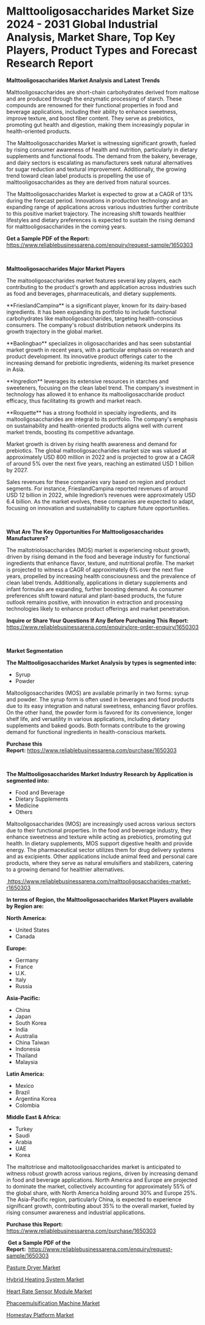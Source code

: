 <p><h1>Malttooligosaccharides Market Size 2024 - 2031 Global Industrial Analysis, Market Share, Top Key Players, Product Types and Forecast Research Report</h1></p><p><strong>Malttooligosaccharides Market Analysis and Latest Trends</strong></p>
<p><p>Malttooligosaccharides are short-chain carbohydrates derived from maltose and are produced through the enzymatic processing of starch. These compounds are renowned for their functional properties in food and beverage applications, including their ability to enhance sweetness, improve texture, and boost fiber content. They serve as prebiotics, promoting gut health and digestion, making them increasingly popular in health-oriented products.</p><p>The Malttooligosaccharides Market is witnessing significant growth, fueled by rising consumer awareness of health and nutrition, particularly in dietary supplements and functional foods. The demand from the bakery, beverage, and dairy sectors is escalating as manufacturers seek natural alternatives for sugar reduction and textural improvement. Additionally, the growing trend toward clean label products is propelling the use of malttooligosaccharides as they are derived from natural sources.</p><p>The Malttooligosaccharides Market is expected to grow at a CAGR of 13% during the forecast period. Innovations in production technology and an expanding range of applications across various industries further contribute to this positive market trajectory. The increasing shift towards healthier lifestyles and dietary preferences is expected to sustain the rising demand for malttooligosaccharides in the coming years.</p></p>
<p><strong>Get a Sample PDF of the Report:&nbsp;</strong> <a href="https://www.reliablebusinessarena.com/enquiry/request-sample/1650303?utm_campaign=1871&utm_medium=2&utm_source=Github&utm_content=ia&utm_term=27122024&utm_id=malttooligosaccharides">https://www.reliablebusinessarena.com/enquiry/request-sample/1650303</a></p>
<p>&nbsp;</p>
<p><strong>Malttooligosaccharides Major Market Players</strong></p>
<p><p>The maltooligosaccharides market features several key players, each contributing to the product's growth and application across industries such as food and beverages, pharmaceuticals, and dietary supplements. </p><p>**FrieslandCampina** is a significant player, known for its dairy-based ingredients. It has been expanding its portfolio to include functional carbohydrates like maltooligosaccharides, targeting health-conscious consumers. The company's robust distribution network underpins its growth trajectory in the global market.</p><p>**Baolingbao** specializes in oligosaccharides and has seen substantial market growth in recent years, with a particular emphasis on research and product development. Its innovative product offerings cater to the increasing demand for prebiotic ingredients, widening its market presence in Asia.</p><p>**Ingredion** leverages its extensive resources in starches and sweeteners, focusing on the clean label trend. The company's investment in technology has allowed it to enhance its maltooligosaccharide product efficacy, thus facilitating its growth and market reach.</p><p>**Roquette** has a strong foothold in specialty ingredients, and its maltooligosaccharides are integral to its portfolio. The company's emphasis on sustainability and health-oriented products aligns well with current market trends, boosting its competitive advantage.</p><p>Market growth is driven by rising health awareness and demand for prebiotics. The global maltooligosaccharides market size was valued at approximately USD 800 million in 2022 and is projected to grow at a CAGR of around 5% over the next five years, reaching an estimated USD 1 billion by 2027.</p><p>Sales revenues for these companies vary based on region and product segments. For instance, FrieslandCampina reported revenues of around USD 12 billion in 2022, while Ingredion’s revenues were approximately USD 6.4 billion. As the market evolves, these companies are expected to adapt, focusing on innovation and sustainability to capture future opportunities.</p></p>
<p>&nbsp;</p>
<p><strong>What Are The Key Opportunities For Malttooligosaccharides Manufacturers?</strong></p>
<p><p>The maltotriolosaccharides (MOS) market is experiencing robust growth, driven by rising demand in the food and beverage industry for functional ingredients that enhance flavor, texture, and nutritional profile. The market is projected to witness a CAGR of approximately 6% over the next five years, propelled by increasing health consciousness and the prevalence of clean label trends. Additionally, applications in dietary supplements and infant formulas are expanding, further boosting demand. As consumer preferences shift toward natural and plant-based products, the future outlook remains positive, with innovation in extraction and processing technologies likely to enhance product offerings and market penetration.</p></p>
<p><strong>Inquire or Share Your Questions If Any Before Purchasing This Report:</strong> <a href="https://www.reliablebusinessarena.com/enquiry/pre-order-enquiry/1650303?utm_campaign=1871&utm_medium=2&utm_source=Github&utm_content=ia&utm_term=27122024&utm_id=malttooligosaccharides">https://www.reliablebusinessarena.com/enquiry/pre-order-enquiry/1650303</a></p>
<p>&nbsp;</p>
<p><strong>Market Segmentation</strong></p>
<p><strong>The Malttooligosaccharides Market Analysis by types is segmented into:</strong></p>
<p><ul><li>Syrup</li><li>Powder</li></ul></p>
<p><p>Maltooligosaccharides (MOS) are available primarily in two forms: syrup and powder. The syrup form is often used in beverages and food products due to its easy integration and natural sweetness, enhancing flavor profiles. On the other hand, the powder form is favored for its convenience, longer shelf life, and versatility in various applications, including dietary supplements and baked goods. Both formats contribute to the growing demand for functional ingredients in health-conscious markets.</p></p>
<p><strong>Purchase this Report:&nbsp;</strong><a href="https://www.reliablebusinessarena.com/purchase/1650303?utm_campaign=1871&utm_medium=2&utm_source=Github&utm_content=ia&utm_term=27122024&utm_id=malttooligosaccharides">https://www.reliablebusinessarena.com/purchase/1650303</a></p>
<p>&nbsp;</p>
<p><strong>The Malttooligosaccharides Market Industry Research by Application is segmented into:</strong></p>
<p><ul><li>Food and Beverage</li><li>Dietary Supplements</li><li>Medicine</li><li>Others</li></ul></p>
<p><p>Maltooligosaccharides (MOS) are increasingly used across various sectors due to their functional properties. In the food and beverage industry, they enhance sweetness and texture while acting as prebiotics, promoting gut health. In dietary supplements, MOS support digestive health and provide energy. The pharmaceutical sector utilizes them for drug delivery systems and as excipients. Other applications include animal feed and personal care products, where they serve as natural emulsifiers and stabilizers, catering to a growing demand for healthier alternatives.</p></p>
<p><a href="https://www.reliablebusinessarena.com/malttooligosaccharides-market-r1650303?utm_campaign=1871&utm_medium=2&utm_source=Github&utm_content=ia&utm_term=27122024&utm_id=malttooligosaccharides">&nbsp;https://www.reliablebusinessarena.com/malttooligosaccharides-market-r1650303</a></p>
<p><strong>In terms of Region, the Malttooligosaccharides Market Players available by Region are:</strong></p>
<p>
    <p> <strong> North America: </strong>
        <ul>
            <li>United States</li>
            <li>Canada</li>
        </ul>
        </p> 
    <p> <strong> Europe: </strong>
        <ul>
            <li>Germany</li>
            <li>France</li>
            <li>U.K.</li>
            <li>Italy</li>
            <li>Russia</li>
        </ul>
        </p> 
    <p> <strong> Asia-Pacific: </strong>
        <ul>
            <li>China</li>
            <li>Japan</li>
            <li>South Korea</li>
            <li>India</li>
            <li>Australia</li>
            <li>China Taiwan</li>
            <li>Indonesia</li>
            <li>Thailand</li>
            <li>Malaysia</li>
        </ul>
        </p> 
    <p> <strong> Latin America: </strong>
        <ul>
            <li>Mexico</li>
            <li>Brazil</li>
            <li>Argentina Korea</li>
            <li>Colombia</li>
        </ul>
        </p> 
    <p> <strong> Middle East & Africa: </strong>
        <ul>
            <li>Turkey</li>
            <li>Saudi</li>
            <li>Arabia</li>
            <li>UAE</li>
            <li>Korea</li>
        </ul>
    </p>
    </p>
<p><p>The maltotriose and maltotooligosaccharides market is anticipated to witness robust growth across various regions, driven by increasing demand in food and beverage applications. North America and Europe are projected to dominate the market, collectively accounting for approximately 55% of the global share, with North America holding around 30% and Europe 25%. The Asia-Pacific region, particularly China, is expected to experience significant growth, contributing about 35% to the overall market, fueled by rising consumer awareness and industrial applications.</p></p>
<p><strong>Purchase this Report: </strong><a href="https://www.reliablebusinessarena.com/purchase/1650303?utm_campaign=1871&utm_medium=2&utm_source=Github&utm_content=ia&utm_term=27122024&utm_id=malttooligosaccharides">https://www.reliablebusinessarena.com/purchase/1650303</a></p>
<p>&nbsp;<strong>Get a Sample PDF of the Report:&nbsp;&nbsp;</strong><a href="https://www.reliablebusinessarena.com/enquiry/request-sample/1650303?utm_campaign=1871&utm_medium=2&utm_source=Github&utm_content=ia&utm_term=27122024&utm_id=malttooligosaccharides">https://www.reliablebusinessarena.com/enquiry/request-sample/1650303</a></p>
<p><strong></strong></p>
<p><p><a href="https://www.linkedin.com/pulse/lucrative-growth-pasture-dryer-market-forecasted-cagr-125-u3qke?utm_campaign=1871&utm_medium=2&utm_source=Github&utm_content=ia&utm_term=27122024&utm_id=malttooligosaccharides">Pasture Dryer Market</a></p><p><a href="https://www.linkedin.com/pulse/frameworks-advancements-hybrid-heating-system-market-key-0s4re?utm_campaign=1871&utm_medium=2&utm_source=Github&utm_content=ia&utm_term=27122024&utm_id=malttooligosaccharides">Hybrid Heating System Market</a></p><p><a href="https://www.linkedin.com/pulse/heart-rate-sensor-module-market-size-forecasted-128-cagr-thhef?utm_campaign=1871&utm_medium=2&utm_source=Github&utm_content=ia&utm_term=27122024&utm_id=malttooligosaccharides">Heart Rate Sensor Module Market</a></p><p><a href="https://www.linkedin.com/pulse/informative-market-research-report-phacoemulsification-machine-sydvf?utm_campaign=1871&utm_medium=2&utm_source=Github&utm_content=ia&utm_term=27122024&utm_id=malttooligosaccharides">Phacoemulsification Machine Market</a></p><p><a href="https://www.linkedin.com/pulse/homestay-platform-market-2024-2031-applications-regional-vjcae?utm_campaign=1871&utm_medium=2&utm_source=Github&utm_content=ia&utm_term=27122024&utm_id=malttooligosaccharides">Homestay Platform Market</a></p></p>